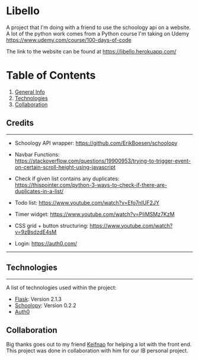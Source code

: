 

# Libello
A project that I'm doing with a friend to use the schoology api on a website. A lot of the python work comes from a Python course I'm taking on Udemy  https://www.udemy.com/course/100-days-of-code

The link to the website can be found at https://libello.herokuapp.com/


# Table of Contents
1. [General Info](#libello)
2. [Technologies](#technologies)
4. [Collaboration](#collaboration)



## Credits 
***

* Schoology API wrapper: https://github.com/ErikBoesen/schoolopy

* Navbar Functions: https://stackoverflow.com/questions/19900953/trying-to-trigger-event-on-certain-scroll-height-using-javascript

* Check if given list contains any duplicates: https://thispointer.com/python-3-ways-to-check-if-there-are-duplicates-in-a-list/

* Todo list: https://www.youtube.com/watch?v=Efo7nIUF2JY

* Timer widget: https://www.youtube.com/watch?v=PIiMSMz7KzM 

* CSS grid + button structuring: https://www.youtube.com/watch?v=9zBsdzdE4sM 

* Login: https://auth0.com/

***




## Technologies
***
A list of technologies used within the project:
* [Flask](https://flask.palletsprojects.com/en/2.2.x/): Version 2.1.3
* [Schoolopy](https://github.com/ErikBoesen/schoolopy): Version 0.2.2
* [Auth0](https://auth0.com/)

## Collaboration

Big thanks goes out to my friend [Keifnao](https://github.com/keifnao) for helping a lot with the front end. This project was done in collaboration with him for our IB personal project.
